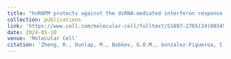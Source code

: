```yaml
---
title: "hnRNPM protects against the dsRNA-mediated interferon response by repressing LINE-associated cryptic splicing"
collection: publications
link: 'https://www.cell.com/molecular-cell/fulltext/S1097-2765(24)00345-6'
date: 2024-05-10
venue: 'Molecular Cell'
citation: 'Zheng, R., Dunlap, M., Bobkov, G.O.M., Gonzalez-Figueroa, C., Patel, K.J., Lyu, J., Quinones-Valdez, G., & Xiao, X. (2024). hnRNPM protects against the dsRNA-mediated interferon response by repressing LINE-associated cryptic splicing. Molecular Cell. https://doi.org/10.1016/j.molcel.2024.05.010'
---
```

